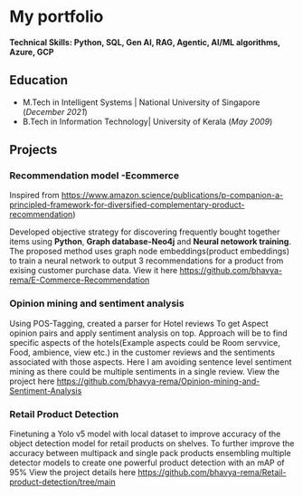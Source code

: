 # My portfolio

#### Technical Skills: Python, SQL, Gen AI, RAG, Agentic, AI/ML algorithms, Azure, GCP 

## Education
- M.Tech in Intelligent Systems	| National University of Singapore (_December 2021_)	 			        		
- B.Tech in Information Technology| University of Kerala (_May 2009_)						       		


## Projects
### Recommendation model -Ecommerce
Inspired from https://www.amazon.science/publications/p-companion-a-principled-framework-for-diversified-complementary-product-recommendation)

Developed objective strategy for discovering frequently bought together items using **Python**, **Graph database-Neo4j** and **Neural netowork training**. The proposed method uses graph node embeddings(product embeddings) to train a neural network to output 3 recommendations for a product from exising customer purchase data.
View it here https://github.com/bhavya-rema/E-Commerce-Recommendation

### Opinion mining and sentiment analysis
Using POS-Tagging, created a parser for Hotel reviews To get Aspect opinion pairs and apply sentiment analysis on top. Approach will be to find specific aspects of the hotels(Example aspects could be Room servvice, Food, ambience, view etc.) in the customer reviews and the sentiments associated with those aspects. Here I am avoiding sentence level sentiment mining as there could be multiple sentiments in a single review.
View the project here https://github.com/bhavya-rema/Opinion-mining-and-Sentiment-Analysis

### Retail Product Detection
Finetuning a Yolo v5 model with local dataset to improve accuracy of the object detection model for retail products on shelves. To further improve the accuracy between multipack and single pack products ensembling multiple detector models to create one powerful product detection with an mAP of 95% View the project details here https://github.com/bhavya-rema/Retail-product-detection/tree/main
